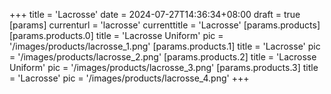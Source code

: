 +++
title = 'Lacrosse'
date = 2024-07-27T14:36:34+08:00
draft = true
[params]
  currenturl = 'lacrosse'
  currenttitle = 'Lacrosse'
  [params.products]
    [params.products.0]
      title = 'Lacrosse Uniform'
      pic = '/images/products/lacrosse_1.png'
    [params.products.1]
      title = 'Lacrosse'
      pic = '/images/products/lacrosse_2.png'
    [params.products.2]
      title = 'Lacrosse Uniform'
      pic = '/images/products/lacrosse_3.png'
    [params.products.3]
      title = 'Lacrosse'
      pic = '/images/products/lacrosse_4.png'
+++
